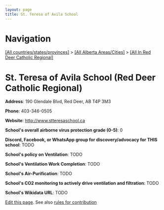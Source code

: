 ```yaml
---
layout: page
title: St. Teresa of Avila School
---
```

# Navigation

[[All countries/states/provinces]](../../..) > [[All Alberta Areas/Cities]](../..) > [[All In Red Deer Catholic Regional]](..)

# St. Teresa of Avila School (Red Deer Catholic Regional)

**Address**: 190 Glendale Blvd, Red Deer, AB T4P 3M3

**Phone**: 403-346-0505

**Website**: <http://www.stteresaschool.ca>

**School's overall airborne virus protection grade (0-5)**: 0

**Discord, Facebook, or WhatsApp group for discovery/advocacy for THIS school**: TODO

**School's policy on Ventilation**: TODO

**School's Ventilation Work Completion**: TODO

**School's Air-Purification**: TODO

**School's CO2 monitoring to actively drive ventilation and filtration**: TODO

**School's Wikidata URL**: TODO


[Edit this page](https://github.com/ventilate-schools/AB/edit/main/./Red_Deer_Catholic_Regional/St._Teresa_of_Avila_School.md). See also [rules for contribution](../../../contribution-rules/)